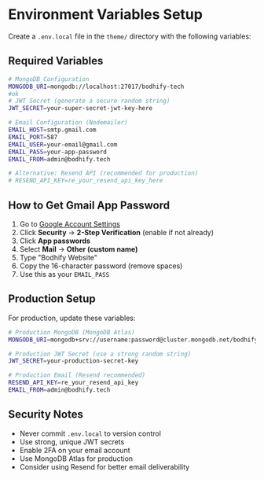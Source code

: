 # Environment Variables Setup

Create a `.env.local` file in the `theme/` directory with the following variables:

## Required Variables

```bash
# MongoDB Configuration
MONGODB_URI=mongodb://localhost:27017/bodhify-tech
#ok
# JWT Secret (generate a secure random string)
JWT_SECRET=your-super-secret-jwt-key-here

# Email Configuration (Nodemailer)
EMAIL_HOST=smtp.gmail.com
EMAIL_PORT=587
EMAIL_USER=your-email@gmail.com
EMAIL_PASS=your-app-password
EMAIL_FROM=admin@bodhify.tech

# Alternative: Resend API (recommended for production)
# RESEND_API_KEY=re_your_resend_api_key_here
```

## How to Get Gmail App Password

1. Go to [Google Account Settings](https://myaccount.google.com/)
2. Click **Security** → **2-Step Verification** (enable if not already)
3. Click **App passwords**
4. Select **Mail** → **Other (custom name)**
5. Type "Bodhify Website"
6. Copy the 16-character password (remove spaces)
7. Use this as your `EMAIL_PASS`

## Production Setup

For production, update these variables:

```bash
# Production MongoDB (MongoDB Atlas)
MONGODB_URI=mongodb+srv://username:password@cluster.mongodb.net/bodhify-tech

# Production JWT Secret (use a strong random string)
JWT_SECRET=your-production-secret-key

# Production Email (Resend recommended)
RESEND_API_KEY=re_your_resend_api_key
EMAIL_FROM=admin@bodhify.tech
```

## Security Notes

- Never commit `.env.local` to version control
- Use strong, unique JWT secrets
- Enable 2FA on your email account
- Use MongoDB Atlas for production
- Consider using Resend for better email deliverability
